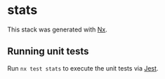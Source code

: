 # stats

This stack was generated with [Nx](https://nx.dev).

## Running unit tests

Run `nx test stats` to execute the unit tests via [Jest](https://jestjs.io).
